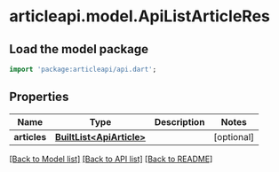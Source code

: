 # articleapi.model.ApiListArticleRes

## Load the model package
```dart
import 'package:articleapi/api.dart';
```

## Properties
Name | Type | Description | Notes
------------ | ------------- | ------------- | -------------
**articles** | [**BuiltList&lt;ApiArticle&gt;**](ApiArticle.md) |  | [optional] 

[[Back to Model list]](../README.md#documentation-for-models) [[Back to API list]](../README.md#documentation-for-api-endpoints) [[Back to README]](../README.md)


